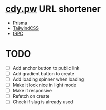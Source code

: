 # [cdy.pw](https://cdy.pw) URL shortener

- [Prisma](https://prisma.io)
- [TailwindCSS](https://tailwindcss.com)
- [tRPC](https://trpc.io) 


# TODO

- [ ] Add anchor button to public link
- [ ] Add gradient button to create
- [ ] Add loading spinner when loading
- [ ] Make it look nice in light mode
- [ ] Make it responsive
- [ ] Refetch on create
- [ ] Check if slug is already used
